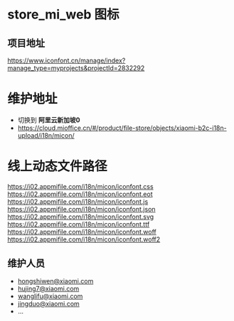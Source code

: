 # store_mi_web 图标

## 项目地址
https://www.iconfont.cn/manage/index?manage_type=myprojects&projectId=2832292

# 维护地址
- 切换到 **阿里云新加坡0**
- https://cloud.mioffice.cn/#/product/file-store/objects/xiaomi-b2c-i18n-upload/i18n/micon/

# 线上动态文件路径
https://i02.appmifile.com/i18n/micon/iconfont.css
https://i02.appmifile.com/i18n/micon/iconfont.eot
https://i02.appmifile.com/i18n/micon/iconfont.js
https://i02.appmifile.com/i18n/micon/iconfont.json
https://i02.appmifile.com/i18n/micon/iconfont.svg
https://i02.appmifile.com/i18n/micon/iconfont.ttf
https://i02.appmifile.com/i18n/micon/iconfont.woff
https://i02.appmifile.com/i18n/micon/iconfont.woff2

## 维护人员
- hongshiwen@xiaomi.com
- hujing7@xiaomi.com
- wanglifu@xiaomi.com
- jingduo@xiaomi.com
- ...